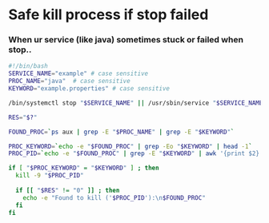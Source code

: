 # Safe kill process if stop failed

### When ur service (like java) sometimes stuck or failed when stop..

```bash
#!/bin/bash
SERVICE_NAME="example" # case sensitive
PROC_NAME="java"  # case sensitive
KEYWORD="example.properties" # case sensitive

/bin/systemctl stop "$SERVICE_NAME" || /usr/sbin/service "$SERVICE_NAME" stop

RES="$?"

FOUND_PROC=`ps aux | grep -E "$PROC_NAME" | grep -E "$KEYWORD"`

PROC_KEYWORD=`echo -e "$FOUND_PROC" | grep -Eo "$KEYWORD" | head -1`
PROC_PID=`echo -e "$FOUND_PROC" | grep -E "$KEYWORD" | awk '{print $2}'`

if [ "$PROC_KEYWORD" = "$KEYWORD" ] ; then
  kill -9 "$PROC_PID"
  
  if [[ "$RES" != "0" ]] ; then
    echo -e "Found to kill ('$PROC_PID'):\n$FOUND_PROC"
  fi
fi
```

